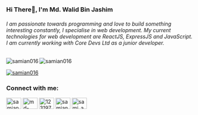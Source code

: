 <h3 align="left">Hi There👋, I'm Md. Walid Bin Jashim</h3>
<h6 align="left">I am passionate towards programming and love to build something interesting constantly, I specialise in web development. My current technologies for web development are ReactJS, ExpressJS and JavaScript. I am currently working with Core Devs Ltd as a junior developer.</h6>
<p><img align="left" src="https://github-readme-stats.vercel.app/api/top-langs?username=samian016&show_icons=true&locale=en&layout=compact" alt="samian016" /></p>


<p align="left"> 
<p align="left" displY="block"> <img src="https://komarev.com/ghpvc/?username=samian016&label=Profile%20views&color=0e75b6&style=flat" alt="samian016" /> </p>
  <a href="https://github.com/ryo-ma/github-profile-trophy"><img src="https://github-profile-trophy.vercel.app/?username=samian016" alt="samian016" /></a>
</p>

<h3 align="left">Connect with me:</h3>
<p align="left">
<a href="https://twitter.com/samian46364503" target="blank"><img align="center" src="https://raw.githubusercontent.com/rahuldkjain/github-profile-readme-generator/master/src/images/icons/Social/twitter.svg" alt="samian46364503" height="30" width="40" /></a>
<a href="https://linkedin.com/in/md-walid" target="blank"><img align="center" src="https://raw.githubusercontent.com/rahuldkjain/github-profile-readme-generator/master/src/images/icons/Social/linked-in-alt.svg" alt="md-walid" height="30" width="40" /></a>
<a href="https://stackoverflow.com/users/12319736" target="blank"><img align="center" src="https://raw.githubusercontent.com/rahuldkjain/github-profile-readme-generator/master/src/images/icons/Social/stack-overflow.svg" alt="12319736" height="30" width="40" /></a>
<a href="https://fb.com/samian.official" target="blank"><img align="center" src="https://raw.githubusercontent.com/rahuldkjain/github-profile-readme-generator/master/src/images/icons/Social/facebook.svg" alt="samian.official" height="30" width="40" /></a>
<a href="https://instagram.com/sami_an_" target="blank"><img align="center" src="https://raw.githubusercontent.com/rahuldkjain/github-profile-readme-generator/master/src/images/icons/Social/instagram.svg" alt="sami_an_" height="30" width="40" /></a>
</p>

